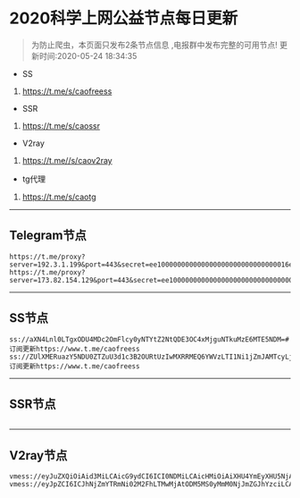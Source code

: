 
# 2020科学上网公益节点每日更新

>为防止爬虫，本页面只发布2条节点信息 ,电报群中发布完整的可用节点!
更新时间:2020-05-24 18:34:35

- SS     
1. https://t.me/s/caofreess
- SSR
1. https://t.me/s/caossr
- V2ray
1. https://t.me//s/caov2ray
- tg代理
1. https://t.me/s/caotg
----------


## Telegram节点

```
https://t.me/proxy?server=192.3.1.199&port=443&secret=ee100000000000000000000000000000016e6f64656a732e6f7267
https://t.me/proxy?server=173.82.154.129&port=443&secret=ee100000000000000000000000000000016e6f64656a732e6f7267
```

----------


## SS节点

```
ss://aXN4Lnl0LTgxODU4MDc2OmFlcy0yNTYtZ2NtQDE3OC4xMjguNTkuMzE6MTE5NDM=#订阅更新https://www.t.me/caofreess
ss://ZUlXMERuazY5NDU0ZTZuU3d1c3B2OURtUzIwMXRRMEQ6YWVzLTI1Ni1jZmJAMTcyLjEwNC4xMDEuMjAxOjgwOTk=#订阅更新https://www.t.me/caofreess

```
----------


## SSR节点

```

```
----------



## V2ray节点
```
vmess://eyJuZXQiOiAid3MiLCAicG9ydCI6ICI0NDMiLCAicHMiOiAiXHU4YmEyXHU5NjA1XHU2NmY0XHU2NWIwaHR0cHM6Ly93d3cudC5tZS9jYW92MnJheSIsICJ0eXBlIjogIm5vbmUiLCAiYWRkIjogIjEwNy4xOTEuNDcuOTUiLCAibWV0aG9kIjogIm5vbmUiLCAidiI6ICIyIiwgInBhdGgiOiAiL3dzIiwgImhvc3QiOiAiY2hpY2tlbi55djFkLmNvbSIsICJ0bHMiOiAidGxzIiwgImlkIjogImQ5ODNlZDc3LWEwNzMtZjI4My1jYjA0LWVlMWNkMmU5MmI3OSIsICJhaWQiOiAiMCJ9
vmess://eyJpZCI6ICJhNjZmYTRmNi02M2FhLTMwMjAtODM5MS0yMmM0NjJmZGJhYzciLCAibmV0IjogIndzIiwgInYiOiAiMiIsICJhZGQiOiAiczI1OS5zbm9kZS54eXoiLCAiYWlkIjogIjEiLCAicGF0aCI6ICIvcGFuZWwiLCAicG9ydCI6ICI0NDMiLCAicHMiOiAiXHU4YmEyXHU5NjA1XHU2NmY0XHU2NWIwaHR0cHM6Ly93d3cudC5tZS9jYW92MnJheSIsICJ0eXBlIjogIm5vbmUiLCAibWV0aG9kIjogIm5vbmUiLCAiaG9zdCI6ICJzMjU5LnNub2RlLnh5eiIsICJ0bHMiOiAidGxzIn0=

```



